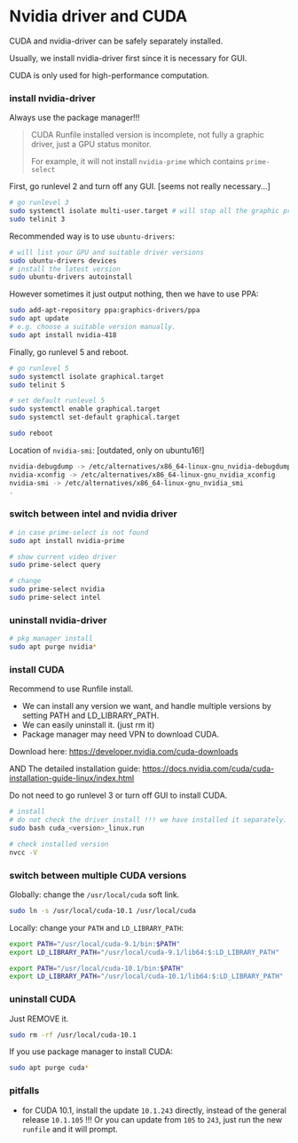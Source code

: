 # Nvidia driver and CUDA

CUDA and nvidia-driver can be safely separately installed. 

Usually, we install nvidia-driver first since it is necessary for GUI.

CUDA is only used for high-performance computation.



### install nvidia-driver

Always use the package manager!!!

> CUDA Runfile installed version is incomplete, not fully a  graphic driver, just a GPU status monitor.
>
> For example, it will not install `nvidia-prime` which contains `prime-select`

First, go runlevel 2 and turn off any GUI. [seems not really necessary...]

```bash
# go runlevel 3
sudo systemctl isolate multi-user.target # will stop all the graphic processes
sudo telinit 3
```

Recommended way is to use `ubuntu-drivers`:

```bash
# will list your GPU and suitable driver versions
sudo ubuntu-drivers devices 
# install the latest version
sudo ubuntu-drivers autoinstall 
```

However sometimes it just output nothing, then we have to use PPA:

```bash
sudo add-apt-repository ppa:graphics-drivers/ppa
sudo apt update
# e.g. choose a suitable version manually.
sudo apt install nvidia-418
```

Finally, go runlevel 5 and reboot.

```bash
# go runlevel 5
sudo systemctl isolate graphical.target
sudo telinit 5

# set default runlevel 5
sudo systemctl enable graphical.target
sudo systemctl set-default graphical.target

sudo reboot
```

Location of `nvidia-smi`: [outdated, only on ubuntu16!]

```bash
nvidia-debugdump -> /etc/alternatives/x86_64-linux-gnu_nvidia-debugdump
nvidia-xconfig -> /etc/alternatives/x86_64-linux-gnu_nvidia_xconfig
nvidia-smi -> /etc/alternatives/x86_64-linux-gnu_nvidia_smi
.
```



### switch between intel and nvidia driver

```bash
# in case prime-select is not found
sudo apt install nvidia-prime

# show current video driver
sudo prime-select query

# change
sudo prime-select nvidia
sudo prime-select intel
```



### uninstall nvidia-driver

```bash
# pkg manager install
sudo apt purge nvidia*
```



### install CUDA

Recommend to use Runfile install. 

* We can install any version we want, and handle multiple versions by setting PATH and LD_LIBRARY_PATH.
* We can easily uninstall it. (just rm it)
* Package manager may need VPN to download CUDA.

Download here: https://developer.nvidia.com/cuda-downloads

AND The detailed installation guide: https://docs.nvidia.com/cuda/cuda-installation-guide-linux/index.html

Do not need to go runlevel 3 or turn off GUI to install CUDA.

```bash
# install
# do not check the driver install !!! we have installed it separately.
sudo bash cuda_<version>_linux.run

# check installed version
nvcc -V
```



### switch between multiple CUDA versions

Globally: change the `/usr/local/cuda` soft link.

```bash
sudo ln -s /usr/local/cuda-10.1 /usr/local/cuda
```

Locally: change your `PATH` and `LD_LIBRARY_PATH`:

```bash
export PATH="/usr/local/cuda-9.1/bin:$PATH"
export LD_LIBRARY_PATH="/usr/local/cuda-9.1/lib64:$:LD_LIBRARY_PATH"

export PATH="/usr/local/cuda-10.1/bin:$PATH"
export LD_LIBRARY_PATH="/usr/local/cuda-10.1/lib64:$:LD_LIBRARY_PATH"
```



### uninstall CUDA

Just REMOVE it.

```bash
sudo rm -rf /usr/local/cuda-10.1
```

If you use package manager to install CUDA:

```bash
sudo apt purge cuda*
```



### pitfalls

* for CUDA 10.1, install the update `10.1.243` directly, instead of the general release `10.1.105` !!! Or you can update from `105` to `243`, just run the new `runfile` and it will prompt.

  